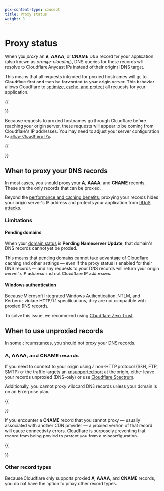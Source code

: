 ```yaml
---
pcx-content-type: concept
title: Proxy status
weight: 0
---
```


# Proxy status

When you _proxy_ an **A**, **AAAA**, or **CNAME** DNS record for your application (also known as _orange-clouding_), DNS queries for these records will resolve to Cloudflare Anycast IPs instead of their original DNS target.

This means that all requests intended for proxied hostnames will go to Cloudflare first and then be forwarded to your origin server. This behavior allows Cloudflare to [optimize, cache, and protect](/fundamentals/get-started/how-cloudflare-works) all requests for your application.

{{<Aside type="note">}}

Because requests to proxied hostnames go through Cloudflare before reaching your origin server, these requests will appear to be coming from Cloudflare's IP addresses. You may need to adjust your server configuration to [allow Cloudflare IPs](https://support.cloudflare.com/hc/articles/201897700).

{{</Aside>}}

## When to proxy your DNS records

In most cases, you should proxy your **A**, **AAAA**, and **CNAME** records. These are the only records that can be proxied.

Beyond the [performance and caching benefits](/fundamentals/get-started/how-cloudflare-works), proxying your records hides your origin server's IP address and protects your application from [DDoS attacks](https://www.cloudflare.com/learning/ddos/what-is-a-ddos-attack/).

### Limitations

#### Pending domains

When your [domain status](/dns/zone-setups/reference/domain-status/) is **Pending Nameserver Update**, that domain's DNS records cannot yet be proxied. 

This means that pending domains cannot take advantage of Cloudflare caching and other settings — even if the proxy status is enabled for their DNS records — and any requests to your DNS records will return your origin server's IP address and not Cloudflare IP addresses.

#### Windows authentication

Because Microsoft Integrated Windows Authentication, NTLM, and Kerberos violate HTTP/1.1 specifications, they are not compatible with proxied DNS records. 

To solve this issue, we recommend using [Cloudflare Zero Trust](/cloudflare-one/).

## When to use unproxied records

In some circumstances, you should not proxy your DNS records.

### A, AAAA, and CNAME records

If you need to connect to your origin using a non-HTTP protocol (SSH, FTP, SMTP) or the traffic targets an [unsupported port](/fundamentals/get-started/network-ports) at the origin, either leave your records unproxied (DNS-only) or use [Cloudflare Spectrum](/spectrum).

Additionally, you cannot proxy wildcard DNS records unless your domain is on an Enterprise plan.

{{<Aside type="note">}}

If you encounter a **CNAME** record that you cannot proxy — usually associated with another CDN provider — a proxied version of that record will cause connectivity errors. Cloudflare is purposely preventing that record from being proxied to protect you from a misconfiguration.

{{</Aside>}}

### Other record types

Because Cloudflare only supports proxied **A**, **AAAA**, and **CNAME** records, you do not have the option to proxy other record types.
